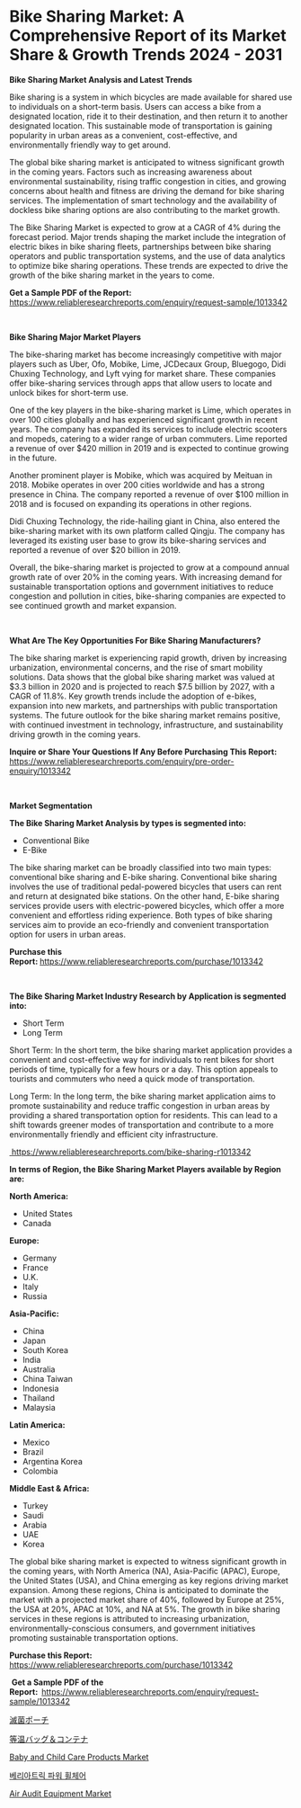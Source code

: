 <p><h1>Bike Sharing Market: A Comprehensive Report of its Market Share & Growth Trends 2024 - 2031</h1></p><p><strong>Bike Sharing Market Analysis and Latest Trends</strong></p>
<p><p>Bike sharing is a system in which bicycles are made available for shared use to individuals on a short-term basis. Users can access a bike from a designated location, ride it to their destination, and then return it to another designated location. This sustainable mode of transportation is gaining popularity in urban areas as a convenient, cost-effective, and environmentally friendly way to get around.</p><p>The global bike sharing market is anticipated to witness significant growth in the coming years. Factors such as increasing awareness about environmental sustainability, rising traffic congestion in cities, and growing concerns about health and fitness are driving the demand for bike sharing services. The implementation of smart technology and the availability of dockless bike sharing options are also contributing to the market growth.</p><p>The Bike Sharing Market is expected to grow at a CAGR of 4% during the forecast period. Major trends shaping the market include the integration of electric bikes in bike sharing fleets, partnerships between bike sharing operators and public transportation systems, and the use of data analytics to optimize bike sharing operations. These trends are expected to drive the growth of the bike sharing market in the years to come.</p></p>
<p><strong>Get a Sample PDF of the Report:&nbsp;</strong> <a href="https://www.reliableresearchreports.com/enquiry/request-sample/1013342">https://www.reliableresearchreports.com/enquiry/request-sample/1013342</a></p>
<p>&nbsp;</p>
<p><strong>Bike Sharing Major Market Players</strong></p>
<p><p>The bike-sharing market has become increasingly competitive with major players such as Uber, Ofo, Mobike, Lime, JCDecaux Group, Bluegogo, Didi Chuxing Technology, and Lyft vying for market share. These companies offer bike-sharing services through apps that allow users to locate and unlock bikes for short-term use.</p><p>One of the key players in the bike-sharing market is Lime, which operates in over 100 cities globally and has experienced significant growth in recent years. The company has expanded its services to include electric scooters and mopeds, catering to a wider range of urban commuters. Lime reported a revenue of over $420 million in 2019 and is expected to continue growing in the future.</p><p>Another prominent player is Mobike, which was acquired by Meituan in 2018. Mobike operates in over 200 cities worldwide and has a strong presence in China. The company reported a revenue of over $100 million in 2018 and is focused on expanding its operations in other regions.</p><p>Didi Chuxing Technology, the ride-hailing giant in China, also entered the bike-sharing market with its own platform called Qingju. The company has leveraged its existing user base to grow its bike-sharing services and reported a revenue of over $20 billion in 2019.</p><p>Overall, the bike-sharing market is projected to grow at a compound annual growth rate of over 20% in the coming years. With increasing demand for sustainable transportation options and government initiatives to reduce congestion and pollution in cities, bike-sharing companies are expected to see continued growth and market expansion.</p></p>
<p>&nbsp;</p>
<p><strong>What Are The Key Opportunities For Bike Sharing Manufacturers?</strong></p>
<p><p>The bike sharing market is experiencing rapid growth, driven by increasing urbanization, environmental concerns, and the rise of smart mobility solutions. Data shows that the global bike sharing market was valued at $3.3 billion in 2020 and is projected to reach $7.5 billion by 2027, with a CAGR of 11.8%. Key growth trends include the adoption of e-bikes, expansion into new markets, and partnerships with public transportation systems. The future outlook for the bike sharing market remains positive, with continued investment in technology, infrastructure, and sustainability driving growth in the coming years.</p></p>
<p><strong>Inquire or Share Your Questions If Any Before Purchasing This Report:</strong> <a href="https://www.reliableresearchreports.com/enquiry/pre-order-enquiry/1013342">https://www.reliableresearchreports.com/enquiry/pre-order-enquiry/1013342</a></p>
<p>&nbsp;</p>
<p><strong>Market Segmentation</strong></p>
<p><strong>The Bike Sharing Market Analysis by types is segmented into:</strong></p>
<p><ul><li>Conventional Bike</li><li>E-Bike</li></ul></p>
<p><p>The bike sharing market can be broadly classified into two main types: conventional bike sharing and E-bike sharing. Conventional bike sharing involves the use of traditional pedal-powered bicycles that users can rent and return at designated bike stations. On the other hand, E-bike sharing services provide users with electric-powered bicycles, which offer a more convenient and effortless riding experience. Both types of bike sharing services aim to provide an eco-friendly and convenient transportation option for users in urban areas.</p></p>
<p><strong>Purchase this Report:&nbsp;</strong><a href="https://www.reliableresearchreports.com/purchase/1013342">https://www.reliableresearchreports.com/purchase/1013342</a></p>
<p>&nbsp;</p>
<p><strong>The Bike Sharing Market Industry Research by Application is segmented into:</strong></p>
<p><ul><li>Short Term</li><li>Long Term</li></ul></p>
<p><p>Short Term: In the short term, the bike sharing market application provides a convenient and cost-effective way for individuals to rent bikes for short periods of time, typically for a few hours or a day. This option appeals to tourists and commuters who need a quick mode of transportation.</p><p>Long Term: In the long term, the bike sharing market application aims to promote sustainability and reduce traffic congestion in urban areas by providing a shared transportation option for residents. This can lead to a shift towards greener modes of transportation and contribute to a more environmentally friendly and efficient city infrastructure.</p></p>
<p><a href="https://www.reliableresearchreports.com/bike-sharing-r1013342">&nbsp;https://www.reliableresearchreports.com/bike-sharing-r1013342</a></p>
<p><strong>In terms of Region, the Bike Sharing Market Players available by Region are:</strong></p>
<p>
    <p> <strong> North America: </strong>
        <ul>
            <li>United States</li>
            <li>Canada</li>
        </ul>
        </p> 
    <p> <strong> Europe: </strong>
        <ul>
            <li>Germany</li>
            <li>France</li>
            <li>U.K.</li>
            <li>Italy</li>
            <li>Russia</li>
        </ul>
        </p> 
    <p> <strong> Asia-Pacific: </strong>
        <ul>
            <li>China</li>
            <li>Japan</li>
            <li>South Korea</li>
            <li>India</li>
            <li>Australia</li>
            <li>China Taiwan</li>
            <li>Indonesia</li>
            <li>Thailand</li>
            <li>Malaysia</li>
        </ul>
        </p> 
    <p> <strong> Latin America: </strong>
        <ul>
            <li>Mexico</li>
            <li>Brazil</li>
            <li>Argentina Korea</li>
            <li>Colombia</li>
        </ul>
        </p> 
    <p> <strong> Middle East & Africa: </strong>
        <ul>
            <li>Turkey</li>
            <li>Saudi</li>
            <li>Arabia</li>
            <li>UAE</li>
            <li>Korea</li>
        </ul>
    </p>
    </p>
<p><p>The global bike sharing market is expected to witness significant growth in the coming years, with North America (NA), Asia-Pacific (APAC), Europe, the United States (USA), and China emerging as key regions driving market expansion. Among these regions, China is anticipated to dominate the market with a projected market share of 40%, followed by Europe at 25%, the USA at 20%, APAC at 10%, and NA at 5%. The growth in bike sharing services in these regions is attributed to increasing urbanization, environmentally-conscious consumers, and government initiatives promoting sustainable transportation options.</p></p>
<p><strong>Purchase this Report: </strong><a href="https://www.reliableresearchreports.com/purchase/1013342">https://www.reliableresearchreports.com/purchase/1013342</a></p>
<p>&nbsp;<strong>Get a Sample PDF of the Report:&nbsp;&nbsp;</strong><a href="https://www.reliableresearchreports.com/enquiry/request-sample/1013342">https://www.reliableresearchreports.com/enquiry/request-sample/1013342</a></p>
<p><strong></strong></p>
<p><p><a href="https://medium.com/@abdielkilback/%E6%BB%85%E8%8F%8C%E3%83%9D%E3%83%BC%E3%83%81%E5%B8%82%E5%A0%B4%E8%A6%8F%E6%A8%A1%E3%81%AF-%E4%B8%96%E7%95%8C%E3%81%AE%E7%94%A3%E6%A5%AD%E3%81%A7%E6%9C%80%E3%82%82%E5%8A%B9%E6%9E%9C%E7%9A%84%E3%81%AA%E3%83%9E%E3%83%BC%E3%82%B1%E3%83%86%E3%82%A3%E3%83%B3%E3%82%B0%E3%83%81%E3%83%A3%E3%83%8D%E3%83%AB%E3%82%92%E6%98%8E%E3%82%89%E3%81%8B%E3%81%AB%E3%81%97%E3%81%BE%E3%81%99-2ba31506f637">滅菌ポーチ</a></p><p><a href="https://medium.com/@addyserr7687/%E7%AD%89%E6%B8%A9%E3%83%90%E3%83%83%E3%82%B0-%E3%82%B3%E3%83%B3%E3%83%86%E3%83%8A%E5%B8%82%E5%A0%B4%E8%A6%8F%E6%A8%A1-%E5%B8%82%E5%A0%B4%E3%81%AE%E8%A6%8B%E9%80%9A%E3%81%97%E3%81%A8%E5%B8%82%E5%A0%B4%E4%BA%88%E6%B8%AC-2024%E5%B9%B4%E3%81%8B%E3%82%892031%E5%B9%B4%E3%81%BE%E3%81%A7-0d1c0cc4aa46">等温バッグ＆コンテナ</a></p><p><a href="https://www.linkedin.com/pulse/baby-child-care-products-market-furnishes-information-share-trends-d4tdf?trackingId=au%2F1VEhG8ENv0r2KflsHrg%3D%3D">Baby and Child Care Products Market</a></p><p><a href="https://medium.com/@daveblock56/%EB%B9%84%EC%95%A0-%EC%A0%84%EB%A0%A5-%ED%9C%A0%EC%B2%B4%EC%96%B4-%EC%8B%9C%EC%9E%A5-%EA%B7%9C%EB%AA%A8%EB%8A%94-%EA%B8%80%EB%A1%9C%EB%B2%8C-%EC%97%85%EA%B3%84%EC%97%90%EC%84%9C-%EA%B0%80%EC%9E%A5-%EC%A2%8B%EC%9D%80-%EB%A7%88%EC%BC%80%ED%8C%85-%EC%B1%84%EB%84%90%EC%9D%84-%EB%B3%B4%EC%97%AC%EC%A4%8D%EB%8B%88%EB%8B%A4-1c44ca209b56">베리아트릭 파워 휠체어</a></p><p><a href="https://www.linkedin.com/pulse/air-audit-equipment-market-analysis-sze-forecasted-period-from-jkijf">Air Audit Equipment Market</a></p></p>